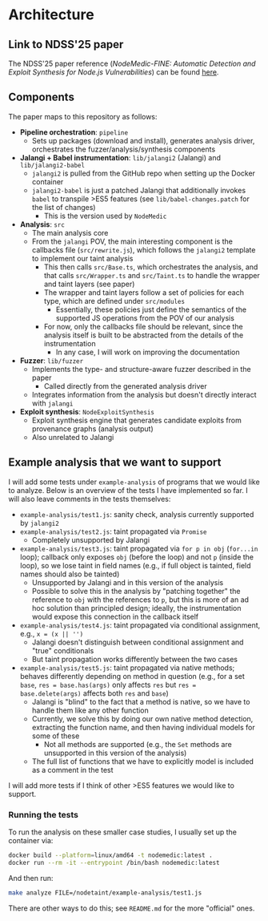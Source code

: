 # Architecture

## Link to NDSS'25 paper

The NDSS'25 paper reference (_NodeMedic-FINE: Automatic Detection and Exploit Synthesis for Node.js Vulnerabilities_) can be found [here](https://www.ndss-symposium.org/wp-content/uploads/2025-1636-paper.pdf).

## Components

The paper maps to this repository as follows:
- **Pipeline orchestration**: `pipeline`
    - Sets up packages (download and install), generates analysis driver, orchestrates the fuzzer/analysis/synthesis components
- **Jalangi + Babel instrumentation**: `lib/jalangi2` (Jalangi) and `lib/jalangi2-babel`
    - `jalangi2` is pulled from the GitHub repo when setting up the Docker container
    - `jalangi2-babel` is just a patched Jalangi that additionally invokes `babel` to transpile >ES5 features (see `lib/babel-changes.patch` for the list of changes)
        - This is the version used by `NodeMedic`
- **Analysis**: `src`
    - The main analysis core
    - From the `jalangi` POV, the main interesting component is the callbacks file (`src/rewrite.js`), which follows the `jalangi2` template to implement our taint analysis
        - This then calls `src/Base.ts`, which orchestrates the analysis, and that calls `src/Wrapper.ts` and `src/Taint.ts` to handle the wrapper and taint layers (see paper)
        - The wrapper and taint layers follow a set of policies for each type, which are defined under `src/modules`
            - Essentially, these policies just define the semantics of the supported JS operations from the POV of our analysis
        - For now, only the callbacks file should be relevant, since the analysis itself is built to be abstracted from the details of the instrumentation
            - In any case, I will work on improving the documentation
- **Fuzzer**: `lib/fuzzer`
    - Implements the type- and structure-aware fuzzer described in the paper
        - Called directly from the generated analysis driver
    - Integrates information from the analysis but doesn't directly interact with `jalangi`
- **Exploit synthesis**: `NodeExploitSynthesis`
    - Exploit synthesis engine that generates candidate exploits from provenance graphs (analysis output)
    - Also unrelated to Jalangi


## Example analysis that we want to support

I will add some tests under `example-analysis` of programs that we would like to analyze. Below is an overview of the tests I have implemented so far. I will also leave comments in the tests themselves:

- `example-analysis/test1.js`: sanity check, analysis currently supported by `jalangi2`
- `example-analysis/test2.js`: taint propagated via `Promise`
    - Completely unsupported by Jalangi
- `example-analysis/test3.js`: taint propagated via `for p in obj` (`for...in` loop); callback only exposes `obj` (before the loop) and not `p` (inside the loop), so we lose taint in field names (e.g., if full object is tainted, field names should also be tainted)
    - Unsupported by Jalangi and in this version of the analysis
    - Possible to solve this in the analysis by "patching together" the reference to `obj` with the references to `p`, but this is more of an ad hoc solution than principled design; ideally, the instrumentation would expose this connection in the callback itself
- `example-analysis/test4.js`: taint propagated via conditional assignment, e.g., `x = (x || '')`
    - Jalangi doesn't distinguish between conditional assignment and "true" conditionals
    - But taint propagation works differently between the two cases
- `example-analysis/test5.js`: taint propagated via native methods; behaves differently depending on method in question (e.g., for a set `base`, `res = base.has(args)` only affects `res` but `res = base.delete(args)` affects both `res` and `base`)
    - Jalangi is "blind" to the fact that a method is native, so we have to handle them like any other function
    - Currently, we solve this by doing our own native method detection, extracting the function name, and then having individual models for some of these
        - Not all methods are supported (e.g., the `Set` methods are unsupported in this version of the analysis)
    - The full list of functions that we have to explicitly model is included as a comment in the test

I will add more tests if I think of other >ES5 features we would like to support.

### Running the tests

To run the analysis on these smaller case studies, I usually set up the container via:

```bash
docker build --platform=linux/amd64 -t nodemedic:latest .
docker run --rm -it --entrypoint /bin/bash nodemedic:latest
```

And then run:

```bash
make analyze FILE=/nodetaint/example-analysis/test1.js
```

There are other ways to do this; see `README.md` for the more "official" ones.